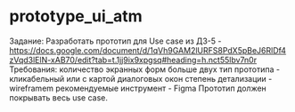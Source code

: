 # prototype_ui_atm

Задание: Разработать прототип для Use case из ДЗ-5 - https://docs.google.com/document/d/1qVh9GAM2lURFS8PdX5pBeJ6RlDf4zVqd3lElN-xAB70/edit?tab=t.1jj9ix9xpgsq#heading=h.nct55lbv7n0r
Требования:
количество экранных форм больше двух
тип прототипа - кликабельный или с картой диалоговых окон
степень детализации - wireframem
рекомендуемые инструмент - Figma
Прототип должен покрывать весь use case.
